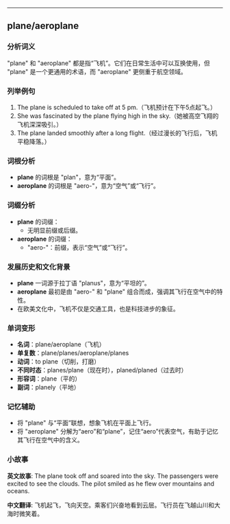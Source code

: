 
---------------
## plane/aeroplane
### 分析词义
"plane" 和 "aeroplane" 都是指“飞机”。它们在日常生活中可以互换使用，但 "plane" 是一个更通用的术语，而 "aeroplane" 更侧重于航空领域。

### 列举例句
1. The plane is scheduled to take off at 5 pm.（飞机预计在下午5点起飞。）
2. She was fascinated by the plane flying high in the sky.（她被高空飞翔的飞机深深吸引。）
3. The plane landed smoothly after a long flight.（经过漫长的飞行后，飞机平稳降落。）

### 词根分析
- **plane** 的词根是 "plan"，意为“平面”。
- **aeroplane** 的词根是 "aero-"，意为“空气”或“飞行”。

### 词缀分析
- **plane** 的词缀：
  - 无明显前缀或后缀。
- **aeroplane** 的词缀：
  - "aero-"：前缀，表示“空气”或“飞行”。

### 发展历史和文化背景
- **plane** 一词源于拉丁语 "planus"，意为“平坦的”。
- **aeroplane** 最初是由 "aero-" 和 "plane" 组合而成，强调其飞行在空气中的特性。
- 在欧美文化中，飞机不仅是交通工具，也是科技进步的象征。

### 单词变形
- **名词**：plane/aeroplane（飞机）
- **单复数**：plane/planes/aeroplane/planes
- **动词**：to plane（切削，打磨）
- **不同时态**：planes/plane（现在时），planed/planed（过去时）
- **形容词**：plane（平的）
- **副词**：planely（平地）

### 记忆辅助
- 将 "plane" 与“平面”联想，想象飞机在平面上飞行。
- 将 "aeroplane" 分解为“aero”和“plane”，记住“aero”代表空气，有助于记忆其飞行在空气中的含义。

### 小故事
**英文故事**:
The plane took off and soared into the sky. The passengers were excited to see the clouds. The pilot smiled as he flew over mountains and oceans. 

**中文翻译**:
飞机起飞，飞向天空。乘客们兴奋地看到云层。飞行员在飞越山川和大海时微笑着。

